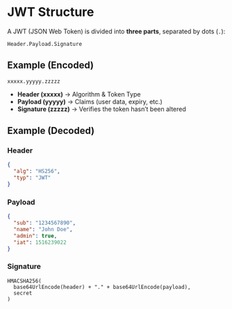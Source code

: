 # JWT Structure

A JWT (JSON Web Token) is divided into **three parts**, separated by dots (`.`):

```
Header.Payload.Signature
```

## Example (Encoded)

```
xxxxx.yyyyy.zzzzz
```

- **Header (xxxxx)** → Algorithm & Token Type
- **Payload (yyyyy)** → Claims (user data, expiry, etc.)
- **Signature (zzzzz)** → Verifies the token hasn’t been altered

## Example (Decoded)

### Header

```json
{
  "alg": "HS256",
  "typ": "JWT"
}
```

### Payload

```json
{
  "sub": "1234567890",
  "name": "John Doe",
  "admin": true,
  "iat": 1516239022
}
```

### Signature

```
HMACSHA256(
  base64UrlEncode(header) + "." + base64UrlEncode(payload),
  secret
)
```
